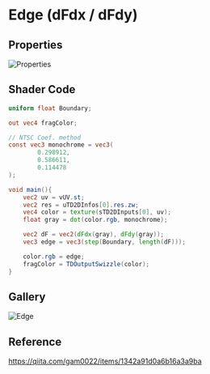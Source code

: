 # Edge (dFdx / dFdy)

## Properties
![Properties](https://user-images.githubusercontent.com/21966381/119094028-6f723000-ba4b-11eb-9a07-8efd577861b1.JPG)

## Shader Code

```glsl
uniform float Boundary;

out vec4 fragColor;

// NTSC Coef. method
const vec3 monochrome = vec3(
        0.298912,
        0.586611,
        0.114478
);

void main(){
    vec2 uv = vUV.st;
    vec2 res = uTD2DInfos[0].res.zw; 
    vec4 color = texture(sTD2DInputs[0], uv);
    float gray = dot(color.rgb, monochrome);

    vec2 dF = vec2(dFdx(gray), dFdy(gray));
    vec3 edge = vec3(step(Boundary, length(dF)));

    color.rgb = edge;
    fragColor = TDOutputSwizzle(color);
}
```

## Gallery

![Edge](https://user-images.githubusercontent.com/21966381/119094026-6e410300-ba4b-11eb-9943-acde6ab219e5.jpg)

## Reference

https://qiita.com/gam0022/items/1342a91d0a6b16a3a9ba
